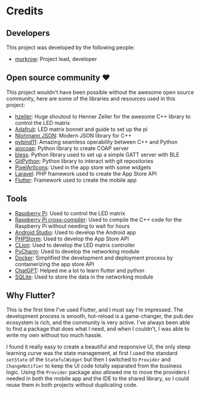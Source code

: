 # Credits

## Developers
This project was developed by the following people:

- [murkrow](https://github.com/Murkrow02/): Project lead, developer

## Open source community ❤
This project wouldn't have been possible without the awesome open source community, here are some of the libraries and resources used in this project:

- [hzeller](https://github.com/hzeller/rpi-rgb-led-matrix): Huge shoutout to Henner Zeller for the awesome C++ library to control the LED matrix
- [Adafruit](https://learn.adafruit.com/adafruit-rgb-matrix-bonnet-for-raspberry-pi/overview): LED matrix bonnet and guide to set up the pi
- [Nlohmann JSON](https://github.com/nlohmann/json): Modern JSON library for C++
- [pybind11](https://github.com/pybind/pybind11): Amazing seamless operability between C++ and Python
- [aiocoap](https://github.com/chrysn/aiocoap): Python library to create COAP server
- [bless](https://github.com/kevincar/bless): Python library used to set up a simple GATT server with BLE
- [GitPython](https://github.com/gitpython-developers/GitPython): Python library to interact with git repositories
- [PixelArtIcons](https://github.com/halfmage/pixelarticons): Used in the app store with some widgets
- [Laravel](https://laravel.com/): PHP framework used to create the App Store API
- [Flutter](https://flutter.dev/): Framework used to create the mobile app

## Tools
- [Raspberry Pi](https://www.raspberrypi.org/): Used to control the LED matrix
- [Raspberry Pi cross-compiler](https://github.com/tttapa/docker-arm-cross-toolchain/): Used to compile the C++ code for the Raspberry Pi without needing to wait for hours
- [Android Studio](https://developer.android.com/studio): Used to develop the Android app
- [PHPStorm](https://www.jetbrains.com/phpstorm/): Used to develop the App Store API
- [CLion](https://www.jetbrains.com/clion/): Used to develop the LED matrix controller
- [PyCharm](https://www.jetbrains.com/pycharm/): Used to develop the networking module
- [Docker](https://www.docker.com/): Simplified the development and deployment process by containerizing the app store API
- [ChatGPT](https://chat.openai.com/): Helped me a lot to learn flutter and python
- [SQLite](https://www.sqlite.org/index.html): Used to store the data in the networking module

## Why Flutter?
This is the first time I've used Flutter, and I must say I'm impressed.
The development process is smooth, hot-reload is a game-changer, the pub.dev ecosystem is rich, and the community is very active.
I've always been able to find a package that does what I need, and when I couldn't, I was able to write my own without too much hassle.

I found it really easy to create a beautiful and responsive UI, the only steep learning curve was the state management, at first I used
the standard `setState` of the `StatefulWidget` but then I switched to `Provider` and `ChangeNotifier` to keep the UI code totally separated from the business logic.
Using the `Provider` package also allowed me to move the providers I needed in both the mobile app and the IDE to the shared library, so I could reuse them in both projects without duplicating code.


